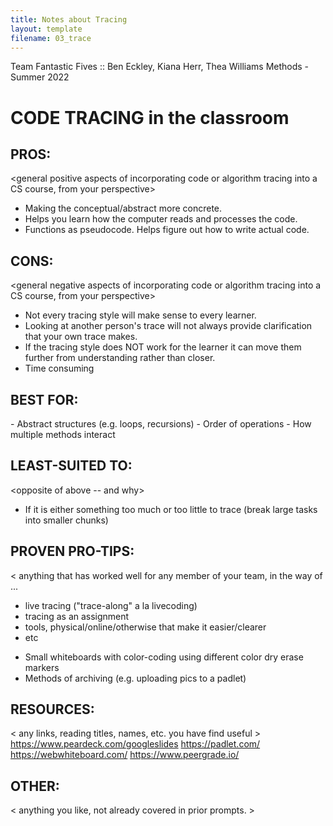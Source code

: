 ```yaml
---
title: Notes about Tracing
layout: template
filename: 03_trace
---
```


Team Fantastic Fives :: Ben Eckley, Kiana Herr, Thea Williams
Methods - Summer 2022

CODE TRACING in the classroom
======================================


PROS:
---------------------------------------
<general positive aspects of incorporating code or algorithm tracing into a CS course, from your perspective>

- Making the conceptual/abstract more concrete. 
- Helps you learn how the computer reads and processes the code.
- Functions as pseudocode. Helps figure out how to write actual code.

CONS:
---------------------------------------
<general negative aspects of incorporating code or algorithm tracing into a CS course, from your perspective>
- Not every tracing style will make sense to every learner.
- Looking at another person's trace will not always provide clarification that your own trace makes.
- If the tracing style does NOT work for the learner it can move them further from understanding rather than closer.
- Time consuming

BEST FOR:
---------------------------------------
<types of activities from courses you teach or have taught that could benefit from an emphasis on tracing>
- Abstract structures (e.g. loops, recursions)
- Order of operations
- How multiple methods interact

LEAST-SUITED TO:
---------------------------------------
<opposite of above -- and why>
- If it is either something too much or too little to trace (break large tasks into smaller chunks)


PROVEN PRO-TIPS:
---------------------------------------
<
 anything that has worked well for any member of your team, in the way of ...
 * live tracing ("trace-along" a la livecoding)
 * tracing as an assignment
 * tools, physical/online/otherwise that make it easier/clearer
 * etc 
>
- Small whiteboards with color-coding using different color dry erase markers
- Methods of archiving (e.g. uploading pics to a padlet)


RESOURCES:
---------------------------------------
< any links, reading titles, names, etc. you have find useful >
https://www.peardeck.com/googleslides
https://padlet.com/
https://webwhiteboard.com/
https://www.peergrade.io/

OTHER:
---------------------------------------
< anything you like, not already covered in prior prompts. >
